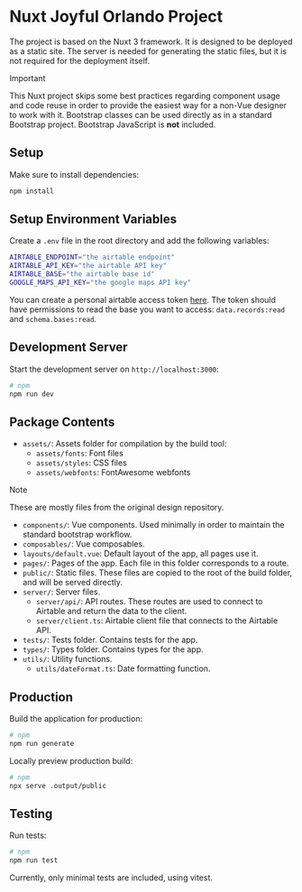 # Nuxt Joyful Orlando Project

The project is based on the Nuxt 3 framework.
It is designed to be deployed as a static site. The server is needed for generating 
the static files, but it is not required for the deployment itself.

> [!IMPORTANT]
> This Nuxt project skips some best practices regarding component usage and code reuse
> in order to provide the easiest way for a non-Vue designer to work with it.
> Bootstrap classes can be used directly as in a standard Bootstrap project.
> Bootstrap JavaScript is **not** included.

## Setup

Make sure to install dependencies:

```bash
npm install
```

## Setup Environment Variables
Create a `.env` file in the root directory and add the following variables:

```bash
AIRTABLE_ENDPOINT="the airtable endpoint"
AIRTABLE_API_KEY="the airtable API key"
AIRTABLE_BASE="the airtable base id"
GOOGLE_MAPS_API_KEY="the google maps API key"
````

You can create a personal airtable access token [here](https://airtable.com/create/tokens).
The token should have permissions to read the base you want to access:
`data.records:read` and `schema.bases:read`. 

## Development Server

Start the development server on `http://localhost:3000`:

```bash
# npm
npm run dev
```

## Package Contents
- `assets/`: Assets folder for compilation by the build tool:
	- `assets/fonts`: Font files
    - `assets/styles`: CSS files
    - `assets/webfonts`: FontAwesome webfonts
> [!NOTE]
> These are mostly files from the original design repository.

- `components/`: Vue components. Used minimally in order to maintain the standard bootstrap workflow.
- `composables/`: Vue composables.
- `layouts/default.vue`: Default layout of the app, all pages use it.
- `pages/`: Pages of the app. Each file in this folder corresponds to a route.
- `public/`: Static files. These files are copied to the root of the build folder, and will be served directly.
- `server/`: Server files.
	- `server/api/`: API routes. These routes are used to connect to Airtable and return the data to the client.
    - `server/client.ts`: Airtable client file that connects to the Airtable API.
- `tests/`: Tests folder. Contains tests for the app.
- `types/`: Types folder. Contains types for the app.
- `utils/`: Utility functions.
	- `utils/dateFormat.ts`: Date formatting function.

## Production

Build the application for production:

```bash
# npm
npm run generate
```

Locally preview production build:

```bash
# npm
npx serve .output/public 
```

## Testing
Run tests:

```bash
# npm
npm run test
```

Currently, only minimal tests are included, using vitest.
